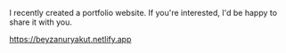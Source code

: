 I recently created a portfolio website. If you're interested, I'd be happy to share it with you.

https://beyzanuryakut.netlify.app
